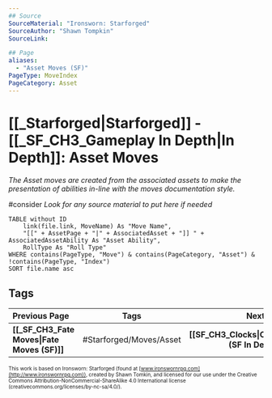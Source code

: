 ```yaml
---
## Source
SourceMaterial: "Ironsworn: Starforged"
SourceAuthor: "Shawn Tompkin"
SourceLink: 

## Page
aliases:
  - "Asset Moves (SF)"
PageType: MoveIndex
PageCategory: Asset
---
```


# [[_Starforged|Starforged]] - [[_SF_CH3_Gameplay In Depth|In Depth]]: Asset Moves
_The Asset moves are created from the associated assets to make the presentation of abilities in-line with the moves documentation style._

#consider *Look for any source material to put here if needed*

```dataview
TABLE without ID
	link(file.link, MoveName) As "Move Name",
	"[[" + AssetPage + "|" + AssociatedAsset + "]] " + AssociatedAssetAbility As "Asset Ability",
	RollType As "Roll Type"
WHERE contains(PageType, "Move") & contains(PageCategory, "Asset") & !contains(PageType, "Index")
SORT file.name asc
```


## Tags
| Previous Page | Tags | Next Page |
|:--- |:---:| ---:|
| **[[_SF_CH3_Fate Moves\|Fate Moves (SF)]]** | #Starforged/Moves/Asset  | **[[SF_CH3_Clocks\|Clocks (SF In Depth)]]** |


<font size=-2>This work is based on Ironsworn: Starforged (found at [www.ironswornrpg.com](http://www.ironswornrpg.com)), created by Shawn Tomkin, and licensed for our use under the Creative Commons Attribution-NonCommercial-ShareAlike 4.0 International license  (creativecommons.org/licenses/by-nc-sa/4.0/).</font>